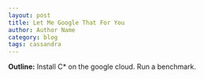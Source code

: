```yaml
---
layout: post
title: Let Me Google That For You
author: Author Name
category: blog
tags: cassandra
---
```


**Outline:** Install C* on the google cloud. Run a benchmark. 